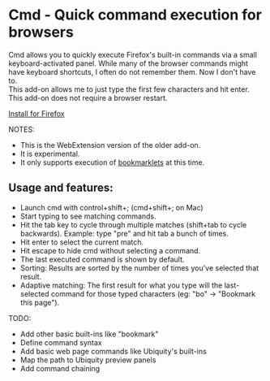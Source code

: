 # Cmd - Quick command execution for browsers

Cmd allows you to quickly execute Firefox's built-in commands via a  small keyboard-activated panel.
While many of the browser commands might have  keyboard shortcuts, I often do not remember them. Now I don't have to.  
This add-on allows me to just type the first few characters and hit  enter. 
This add-on does not require a browser restart.

[Install for Firefox](https://addons.mozilla.org/en-US/firefox/addon/cmd/)

NOTES:

* This is the WebExtension version of the older add-on.
* It is experimental.
* It only supports execution of [bookmarklets](https://support.mozilla.org/en-US/kb/bookmarklets-perform-common-web-page-tasks) at this time.

## Usage and features:

* Launch cmd with control+shift+; (cmd+shift+; on Mac) 
* Start typing to see matching commands.
* Hit the tab key to cycle through multiple matches (shift+tab to cycle  backwards). Example: type "pre" and hit tab a bunch of times.
* Hit enter to select the current match.
* Hit escape to hide cmd without selecting a command.
* The last executed command is shown by default.
* Sorting: Results are sorted by the number of times you've selected that result.
* Adaptive matching: The first result for what you type will the last-selected command for those typed characters (eg: "bo" -> "Bookmark this page").

TODO:

* Add other basic built-ins like "bookmark"
* Define command syntax
* Add basic web page commands like Ubiquity's built-ins
* Map the path to Ubiquity preview panels
* Add command chaining
